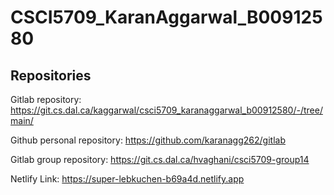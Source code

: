 # CSCI5709_KaranAggarwal_B00912580



## Repositories

Gitlab repository: https://git.cs.dal.ca/kaggarwal/csci5709_karanaggarwal_b00912580/-/tree/main/

Github personal repository: https://github.com/karanagg262/gitlab

Gitlab group repository: https://git.cs.dal.ca/hvaghani/csci5709-group14

Netlify Link: https://super-lebkuchen-b69a4d.netlify.app
